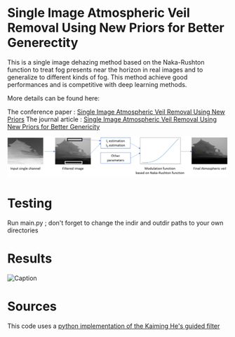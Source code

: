 # Single Image Atmospheric Veil Removal Using New Priors for Better Generectity

This is a single image dehazing method based on the Naka-Rushton function to treat fog presents near the horizon in real images and to generalize to different kinds of fog. 
This method achieve good performances and is competitive with deep learning methods. 

More details can be found here:

The conference paper : [Single Image Atmospheric Veil Removal Using New Priors](https://ieeexplore.ieee.org/document/9506244)
The journal article : [Single Image Atmospheric Veil Removal Using New Priors for Better Genericity](https://www.mdpi.com/2073-4433/12/6/772)

![Caption](/img/flowchart.png)

# Testing

Run main.py ; don't forget to change the indir and outdir paths to your own directories

# Results

![Caption](/img/qualitatif.png)

# Sources

This code uses a [python implementation of the Kaiming He's guided filter](https://github.com/swehrwein/python-guided-filter)

